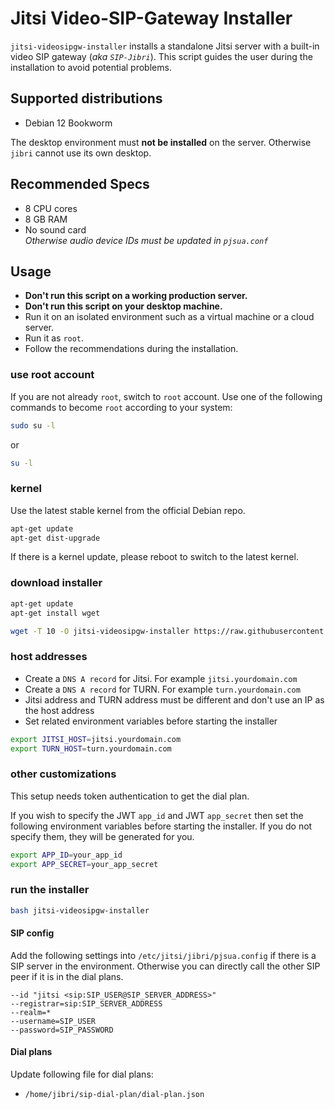 # Jitsi Video-SIP-Gateway Installer

`jitsi-videosipgw-installer` installs a standalone Jitsi server with a built-in
video SIP gateway (_aka `SIP-Jibri`_). This script guides the user during the
installation to avoid potential problems.

## Supported distributions

- Debian 12 Bookworm

The desktop environment must **not be installed** on the server. Otherwise
`jibri` cannot use its own desktop.

## Recommended Specs

- 8 CPU cores
- 8 GB RAM
- No sound card\
  _Otherwise audio device IDs must be updated in `pjsua.conf`_

## Usage

- **Don't run this script on a working production server.**
- **Don't run this script on your desktop machine.**
- Run it on an isolated environment such as a virtual machine or a cloud server.
- Run it as `root`.
- Follow the recommendations during the installation.

### use root account

If you are not already `root`, switch to `root` account. Use one of the
following commands to become `root` according to your system:

```bash
sudo su -l
```

or

```bash
su -l
```

### kernel

Use the latest stable kernel from the official Debian repo.

```bash
apt-get update
apt-get dist-upgrade
```

If there is a kernel update, please reboot to switch to the latest kernel.

### download installer

```bash
apt-get update
apt-get install wget

wget -T 10 -O jitsi-videosipgw-installer https://raw.githubusercontent.com/jitsi-contrib/installers/main/jitsi-videosipgw/jitsi-videosipgw-installer
```

### host addresses

- Create a `DNS A record` for Jitsi. For example `jitsi.yourdomain.com`
- Create a `DNS A record` for TURN. For example `turn.yourdomain.com`
- Jitsi address and TURN address must be different and don't use an IP as the
  host address
- Set related environment variables before starting the installer

```bash
export JITSI_HOST=jitsi.yourdomain.com
export TURN_HOST=turn.yourdomain.com
```

### other customizations

This setup needs token authentication to get the dial plan.

If you wish to specify the JWT `app_id` and JWT `app_secret` then set the
following environment variables before starting the installer. If you do not
specify them, they will be generated for you.

```bash
export APP_ID=your_app_id
export APP_SECRET=your_app_secret
```

### run the installer

```bash
bash jitsi-videosipgw-installer
```

#### SIP config

Add the following settings into `/etc/jitsi/jibri/pjsua.config` if there is a
SIP server in the environment. Otherwise you can directly call the other SIP
peer if it is in the dial plans.

```
--id "jitsi <sip:SIP_USER@SIP_SERVER_ADDRESS>"
--registrar=sip:SIP_SERVER_ADDRESS
--realm=*
--username=SIP_USER
--password=SIP_PASSWORD
```

#### Dial plans

Update following file for dial plans:

- `/home/jibri/sip-dial-plan/dial-plan.json`
